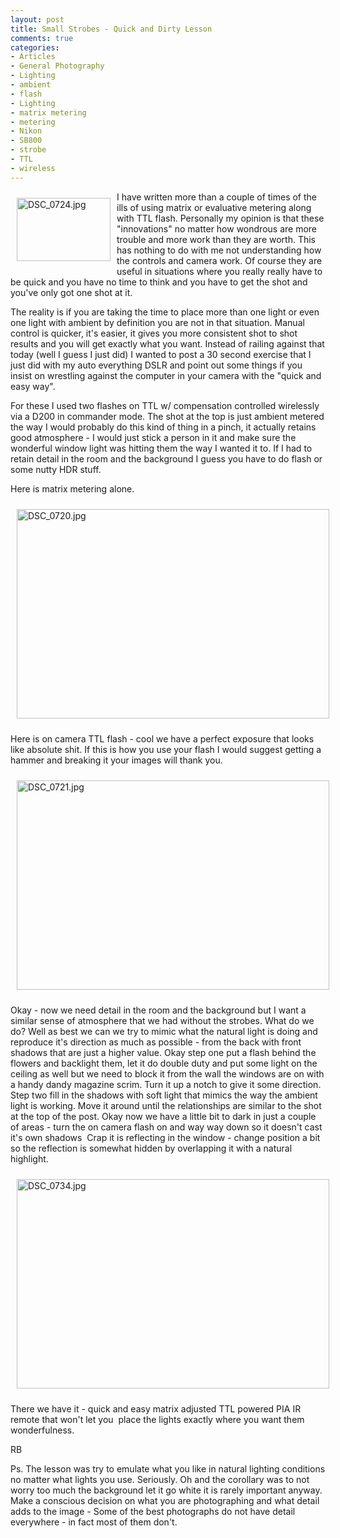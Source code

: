 ```yaml
---
layout: post
title: Small Strobes - Quick and Dirty Lesson
comments: true
categories:
- Articles
- General Photography
- Lighting
- ambient
- flash
- Lighting
- matrix metering
- metering
- Nikon
- SB800
- strobe
- TTL
- wireless
---
```

<a rel="lightbox" href="/wp-content/uploads/2010/02/DSC_0724.jpg"><img title="DSC_0724.jpg" src="/wp-content/uploads/2010/02/.thumbs/.DSC_0724.jpg" border="0" alt="DSC_0724.jpg" hspace="10" vspace="10" width="150" height="101" align="left" /></a>I have written more than a couple of times of the ills of using matrix or evaluative metering along with TTL flash. Personally my opinion is that these "innovations" no matter how wondrous are more trouble and more work than they are worth. This has nothing to do with me not understanding how the controls and camera work. Of course they are useful in situations where you really really have to be quick and you have no time to think and you have to get the shot and you've only got one shot at it.

The reality is if you are taking the time to place more than one light or even one light with ambient by definition you are not in that situation. Manual control is quicker, it's easier, it gives you more consistent shot to shot results and you will get exactly what you want. Instead of railing against that today (well I guess I just did) I wanted to post a 30 second exercise that I just did with my auto everything DSLR and point out some things if you insist on wrestling against the computer in your camera with the "quick and easy way".

For these I used two flashes on TTL w/ compensation controlled wirelessly via a D200 in commander mode. The shot at the top is just ambient metered the way I would probably do this kind of thing in a pinch, it actually retains good atmosphere - I would just stick a person in it and make sure the wonderful window light was hitting them the way I wanted it to. If I had to retain detail in the room and the background I guess you have to do flash or some nutty HDR stuff.

Here is matrix metering alone.

<img title="DSC_0720.jpg" src="/wp-content/uploads/2010/02/DSC_0720.jpg" border="0" alt="DSC_0720.jpg" hspace="10" vspace="10" width="500" height="335" />

Here is on camera TTL flash - cool we have a perfect exposure that looks like absolute shit. If this is how you use your flash I would suggest getting a hammer and breaking it your images will thank you.

<img title="DSC_0721.jpg" src="/wp-content/uploads/2010/02/DSC_0721.jpg" border="0" alt="DSC_0721.jpg" hspace="10" vspace="10" width="500" height="335" />

Okay - now we need detail in the room and the background but I want a similar sense of atmosphere that we had without the strobes. What do we do? Well as best we can we try to mimic what the natural light is doing and reproduce it's direction as much as possible - from the back with front shadows that are just a higher value. Okay step one put a flash behind the flowers and backlight them, let it do double duty and put some light on the ceiling as well but we need to block it from the wall the windows are on with a handy dandy magazine scrim. Turn it up a notch to give it some direction. Step two fill in the shadows with soft light that mimics the way the ambient light is working. Move it around until the relationships are similar to the shot at the top of the post. Okay now we have a little bit to dark in just a couple of areas - turn the on camera flash on and way way down so it doesn't cast it's own shadows  Crap it is reflecting in the window - change position a bit so the reflection is somewhat hidden by overlapping it with a natural highlight.

<img title="DSC_0734.jpg" src="/wp-content/uploads/2010/02/DSC_0734.jpg" border="0" alt="DSC_0734.jpg" hspace="10" vspace="10" width="500" height="335" />

There we have it - quick and easy matrix adjusted TTL powered PIA IR remote that won't let you  place the lights exactly where you want them wonderfulness.

RB

Ps. The lesson was try to emulate what you like in natural lighting conditions no matter what lights you use. Seriously. Oh and the corollary was to not worry too much the background let it go white it is rarely important anyway. Make a conscious decision on what you are photographing and what detail adds to the image - Some of the best photographs do not have detail everywhere - in fact most of them don't.